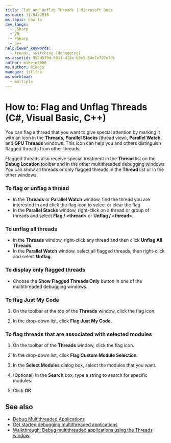 ```yaml
---
title: Flag and Unflag Threads | Microsoft Docs
ms.date: 11/04/2016
ms.topic: how-to
dev_langs: 
  - CSharp
  - VB
  - FSharp
  - C++
helpviewer_keywords: 
  - treads, switching [debugging]
ms.assetid: 952d579d-6911-413e-b3e5-54e7e797e70c
author: mikejo5000
ms.author: mikejo
manager: jillfra
ms.workload: 
  - multiple
---
```

# How to: Flag and Unflag Threads (C#, Visual Basic, C++)

You can flag a thread that you want to give special attention by marking it with an icon in the **Threads**, **Parallel Stacks** (thread view), **Parallel Watch**, and **GPU Threads** windows. This icon can help you and others distinguish flagged threads from other threads.

Flagged threads also receive special treatment in the **Thread** list on the **Debug Location** toolbar and in the other multithreaded debugging windows. You can show all threads or only flagged threads in the **Thread** list or in the other windows.

### To flag or unflag a thread

- In the **Threads** or **Parallel Watch** window, find the thread you are interested in and click the flag icon to select or clear the flag.
- In the **Parallel Stacks** window, right-click on a thread or group of threads and select **Flag / \<thread>** or **Unflag / \<thread>**.

### To unflag all threads

- In the **Threads** window, right-click any thread and then click **Unflag All Threads**.
- In the **Parallel Watch** window, select all flagged threads, then right-click and select **Unflag**.

### To display only flagged threads

- Choose the **Show Flagged Threads Only** button in one of the multithreaded debugging windows.

### To flag Just My Code

1. On the toolbar at the top of the **Threads** window, click the flag icon.

2. In the drop-down list, click **Flag Just My Code**.

### To flag threads that are associated with selected modules

1. On the toolbar of the **Threads** window, click the flag icon.

2. In the drop-down list, click **Flag Custom Module Selection**.

3. In the **Select Modules** dialog box, select the modules that you want.

4. (Optional) In the **Search** box, type a string to search for specific modules.

5. Click **OK**.

## See also
- [Debug Multithreaded Applications](../debugger/debug-multithreaded-applications-in-visual-studio.md)
- [Get started debugging multithreaded applications](../debugger/get-started-debugging-multithreaded-apps.md)
- [Walkthrough: Debug multithreaded applications using the Threads window](../debugger/how-to-use-the-threads-window.md)